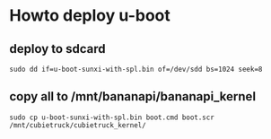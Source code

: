 # Howto deploy u-boot

## deploy to sdcard

`sudo dd if=u-boot-sunxi-with-spl.bin of=/dev/sdd bs=1024 seek=8`

## copy all to /mnt/bananapi/bananapi_kernel

`sudo cp u-boot-sunxi-with-spl.bin boot.cmd boot.scr /mnt/cubietruck/cubietruck_kernel/`
